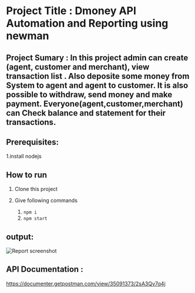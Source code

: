 # Project Title : Dmoney API Automation and Reporting using newman 

## Project Sumary : In this project admin can create (agent, customer and merchant), view transaction list . Also deposite some money from System to agent and agent to customer. It is also possible to withdraw, send money and make payment. Everyone(agent,customer,merchant) can Check balance and statement for their transactions.

## Prerequisites:
1.install nodejs

## How to run 
1. Clone this project
2. Give following commands

   1. ``` npm i ```
   2. ``` npm start ```

## output:
![Report screenshot ](https://github.com/Subrinaferdous/dmoney-newman-report-/assets/171265716/26193d9a-a3de-4e1e-8724-bd693fa6be94)


## API Documentation :
https://documenter.getpostman.com/view/35091373/2sA3Qv7q4j
